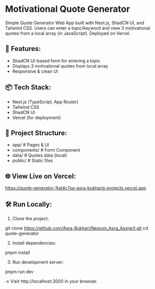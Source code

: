 # Motivational Quote Generator

Simple Quote Generator Web App built with Next.js, ShadCN UI, and Tailwind CSS.
Users can enter a topic/keyword and view 3 motivational quotes from a local array (in JavaScript). Deployed on Vercel.


## 🚀 Features:
- ShadCN UI-based form for entering a topic
- Displays 3 motivational quotes from local array
- Responsive & clean UI

## 📦 Tech Stack:
- Next.js (TypeScript, App Router)
- Tailwind CSS
- ShadCN UI
- Vercel (for deployment)

## 📂 Project Structure:

- app/ # Pages & UI
- components/ # Form Component
- data/ # Quotes data (local)
- public/ # Static files 


## 🌐 View Live on Vercel:

https://quote-generator-1tat4c7sp-asra-bukharis-projects.vercel.app

## 🛠️ Run Locally:

1. Clone the project:

git clone https://github.com/Asra-Bukhari/Nexium_Asra_Assign1.git
cd quote-generator

2. Install dependencies:

pnpm install

3. Run development server:

pnpm run dev

-> Visit http://localhost:3000 in your browser.
